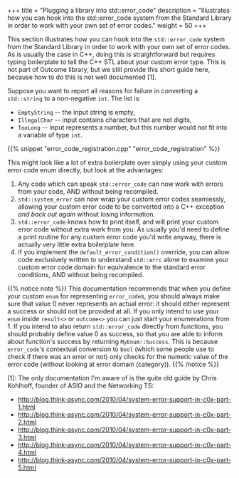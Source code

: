 +++
title = "Plugging a library into std::error_code"
description = "Illustrates how you can hook into the std::error_code system from the Standard Library in order to work with your own set of error codes."
weight = 50
+++


This section illustrates how you can hook into the `std::error_code` system from
the Standard Library in order to work with your own set of error codes. As is usually
the case in C++, doing this is straightforward but requires typing boilerplate
to tell the C++ STL about your custom error type. This is not part of Outcome library,
but we still provide this short guide here, because how to do this is not well documented [1].

Suppose you want to report all reasons for failure in converting a `std::string` to a non-negative `int`.
The list is:

* `EmptyString` -- the input string is empty,
* `IllegalChar` -- input contains characters that are not digits,
* `TooLong` -- input represents a number, but this number would not fit into a variable of type `int`.

{{% snippet "error_code_registration.cpp" "error_code_registration" %}}

This might look like a lot of extra boilerplate over simply using your custom
error code enum directly, but look at the advantages:

1. Any code which can speak `std::error_code` can now work with errors from your
   code, AND without being recompiled.
2. `std::system_error` can now wrap your custom error codes seamlessly, allowing
   your custom error code to be converted into a C++ exception *and back out again*
   without losing information.
3. `std::error_code` knows how to print itself, and will print your custom error
   code without extra work from you. As usually you'd need to define a print routine
   for any custom error code you'd write anyway, there is actually very little extra
   boilerplate here.
4. If you implement the `default_error_condition()` override, you can allow code
   exclusively written to understand `std::errc` alone to examine your custom error
   code domain for equivalence to the standard error conditions, AND without being
   recompiled.

{{% notice note %}}
This documentation recommends that when you define your custom `enum` for representing
`error_code`s, you should always make sure that value 0 never represents an actual error:
it should either represent a success or should not be provided at all. If you only
intend to use your `enum` inside `result<>` or `outcome<>` you can just start your
enumerations from 1. If you intend to also return `std::error_code` directly from
functions, you should probably define value 0 as success, so that you are able to
inform about function's success by returning `MyEnum::Success`. This is because `error_code`'s
contextual conversion to `bool` (which some people use to check if there was an error or not)
only checks for the numeric value of the error code (without looking at error domain (category)).
{{% /notice %}}

[1]: The only documentation I'm aware of is the quite old guide by Chris Kohlhoff, founder of ASIO and the Networking TS:

- http://blog.think-async.com/2010/04/system-error-support-in-c0x-part-1.html
- http://blog.think-async.com/2010/04/system-error-support-in-c0x-part-2.html
- http://blog.think-async.com/2010/04/system-error-support-in-c0x-part-3.html
- http://blog.think-async.com/2010/04/system-error-support-in-c0x-part-4.html
- http://blog.think-async.com/2010/04/system-error-support-in-c0x-part-5.html
